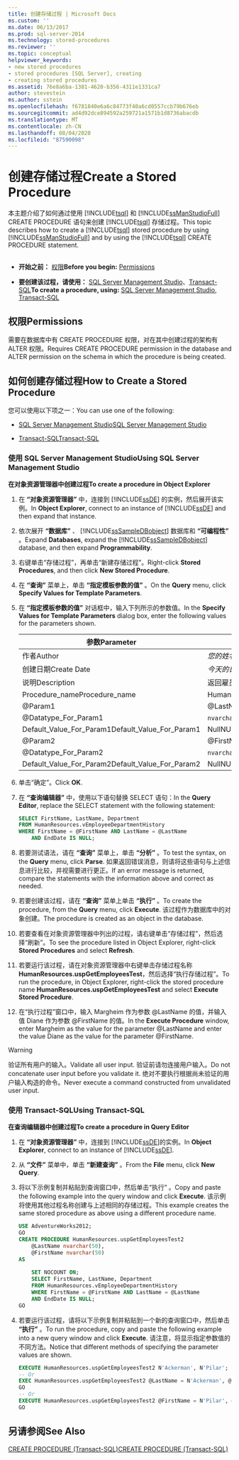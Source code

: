 ```yaml
---
title: 创建存储过程 | Microsoft Docs
ms.custom: ''
ms.date: 06/13/2017
ms.prod: sql-server-2014
ms.technology: stored-procedures
ms.reviewer: ''
ms.topic: conceptual
helpviewer_keywords:
- new stored procedures
- stored procedures [SQL Server], creating
- creating stored procedures
ms.assetid: 76e8a6ba-1381-4620-b356-4311e1331ca7
author: stevestein
ms.author: sstein
ms.openlocfilehash: f6781840e6a6c84773f40a6cd0557ccb79b676eb
ms.sourcegitcommit: ad4d92dce894592a259721a1571b1d8736abacdb
ms.translationtype: MT
ms.contentlocale: zh-CN
ms.lasthandoff: 08/04/2020
ms.locfileid: "87590098"
---
```

# <a name="create-a-stored-procedure"></a><span data-ttu-id="ba94e-102">创建存储过程</span><span class="sxs-lookup"><span data-stu-id="ba94e-102">Create a Stored Procedure</span></span>
  <span data-ttu-id="ba94e-103">本主题介绍了如何通过使用 [!INCLUDE[tsql](../../includes/tsql-md.md)] 和 [!INCLUDE[ssManStudioFull](../../includes/ssmanstudiofull-md.md)] CREATE PROCEDURE 语句来创建 [!INCLUDE[tsql](../../includes/tsql-md.md)] 存储过程。</span><span class="sxs-lookup"><span data-stu-id="ba94e-103">This topic describes how to create a [!INCLUDE[tsql](../../includes/tsql-md.md)] stored procedure by using [!INCLUDE[ssManStudioFull](../../includes/ssmanstudiofull-md.md)] and by using the [!INCLUDE[tsql](../../includes/tsql-md.md)] CREATE PROCEDURE statement.</span></span>  
  
##  <a name="Top"></a>   
-   <span data-ttu-id="ba94e-104">**开始之前：** [权限](#Permissions)</span><span class="sxs-lookup"><span data-stu-id="ba94e-104">**Before you begin:**  [Permissions](#Permissions)</span></span>  
  
-   <span data-ttu-id="ba94e-105">**要创建该过程，请使用：** [SQL Server Management Studio](#SSMSProcedure)、[Transact-SQL](#TsqlProcedure)</span><span class="sxs-lookup"><span data-stu-id="ba94e-105">**To create a procedure, using:**  [SQL Server Management Studio](#SSMSProcedure), [Transact-SQL](#TsqlProcedure)</span></span>  
  
##  <a name="permissions"></a><a name="Permissions"></a> <span data-ttu-id="ba94e-106">权限</span><span class="sxs-lookup"><span data-stu-id="ba94e-106">Permissions</span></span>  
 <span data-ttu-id="ba94e-107">需要在数据库中有 CREATE PROCEDURE 权限，对在其中创建过程的架构有 ALTER 权限。</span><span class="sxs-lookup"><span data-stu-id="ba94e-107">Requires CREATE PROCEDURE permission in the database and ALTER permission on the schema in which the procedure is being created.</span></span>  
  
##  <a name="how-to-create-a-stored-procedure"></a><a name="Procedures"></a> <span data-ttu-id="ba94e-108">如何创建存储过程</span><span class="sxs-lookup"><span data-stu-id="ba94e-108">How to Create a Stored Procedure</span></span>  
 <span data-ttu-id="ba94e-109">您可以使用以下项之一：</span><span class="sxs-lookup"><span data-stu-id="ba94e-109">You can use one of the following:</span></span>  
  
-   [<span data-ttu-id="ba94e-110">SQL Server Management Studio</span><span class="sxs-lookup"><span data-stu-id="ba94e-110">SQL Server Management Studio</span></span>](#SSMSProcedure)  
  
-   [<span data-ttu-id="ba94e-111">Transact-SQL</span><span class="sxs-lookup"><span data-stu-id="ba94e-111">Transact-SQL</span></span>](#TsqlProcedure)  
  
###  <a name="using-sql-server-management-studio"></a><a name="SSMSProcedure"></a> <span data-ttu-id="ba94e-112">使用 SQL Server Management Studio</span><span class="sxs-lookup"><span data-stu-id="ba94e-112">Using SQL Server Management Studio</span></span>  
 <span data-ttu-id="ba94e-113">**在对象资源管理器中创建过程**</span><span class="sxs-lookup"><span data-stu-id="ba94e-113">**To create a procedure in Object Explorer**</span></span>  
  
1.  <span data-ttu-id="ba94e-114">在 **“对象资源管理器”** 中，连接到 [!INCLUDE[ssDE](../../includes/ssde-md.md)] 的实例，然后展开该实例。</span><span class="sxs-lookup"><span data-stu-id="ba94e-114">In **Object Explorer**, connect to an instance of [!INCLUDE[ssDE](../../includes/ssde-md.md)] and then expand that instance.</span></span>  
  
2.  <span data-ttu-id="ba94e-115">依次展开 **“数据库”** 、 [!INCLUDE[ssSampleDBobject](../../includes/sssampledbobject-md.md)] 数据库和 **“可编程性”** 。</span><span class="sxs-lookup"><span data-stu-id="ba94e-115">Expand **Databases**, expand the [!INCLUDE[ssSampleDBobject](../../includes/sssampledbobject-md.md)] database, and then expand **Programmability**.</span></span>  
  
3.  <span data-ttu-id="ba94e-116">右键单击“存储过程”，再单击“新建存储过程”。</span><span class="sxs-lookup"><span data-stu-id="ba94e-116">Right-click **Stored Procedures**, and then click **New Stored Procedure**.</span></span>  
  
4.  <span data-ttu-id="ba94e-117">在 **“查询”** 菜单上，单击 **“指定模板参数的值”** 。</span><span class="sxs-lookup"><span data-stu-id="ba94e-117">On the **Query** menu, click **Specify Values for Template Parameters**.</span></span>  
  
5.  <span data-ttu-id="ba94e-118">在 **“指定模板参数的值”** 对话框中，输入下列所示的参数值。</span><span class="sxs-lookup"><span data-stu-id="ba94e-118">In the **Specify Values for Template Parameters** dialog box, enter the following values for the parameters shown.</span></span>  
  
    |<span data-ttu-id="ba94e-119">参数</span><span class="sxs-lookup"><span data-stu-id="ba94e-119">Parameter</span></span>|<span data-ttu-id="ba94e-120">值</span><span class="sxs-lookup"><span data-stu-id="ba94e-120">Value</span></span>|  
    |---------------|-----------|  
    |<span data-ttu-id="ba94e-121">作者</span><span class="sxs-lookup"><span data-stu-id="ba94e-121">Author</span></span>|<span data-ttu-id="ba94e-122">*您的姓名*</span><span class="sxs-lookup"><span data-stu-id="ba94e-122">*Your name*</span></span>|  
    |<span data-ttu-id="ba94e-123">创建日期</span><span class="sxs-lookup"><span data-stu-id="ba94e-123">Create Date</span></span>|<span data-ttu-id="ba94e-124">*今天的日期*</span><span class="sxs-lookup"><span data-stu-id="ba94e-124">*Today's date*</span></span>|  
    |<span data-ttu-id="ba94e-125">说明</span><span class="sxs-lookup"><span data-stu-id="ba94e-125">Description</span></span>|<span data-ttu-id="ba94e-126">返回雇员数据。</span><span class="sxs-lookup"><span data-stu-id="ba94e-126">Returns employee data.</span></span>|  
    |<span data-ttu-id="ba94e-127">Procedure_name</span><span class="sxs-lookup"><span data-stu-id="ba94e-127">Procedure_name</span></span>|<span data-ttu-id="ba94e-128">HumanResources.uspGetEmployeesTest</span><span class="sxs-lookup"><span data-stu-id="ba94e-128">HumanResources.uspGetEmployeesTest</span></span>|  
    |@Param1|@LastName|  
    |@Datatype_For_Param1|<span data-ttu-id="ba94e-129">`nvarchar`(50)</span><span class="sxs-lookup"><span data-stu-id="ba94e-129">`nvarchar`(50)</span></span>|  
    |<span data-ttu-id="ba94e-130">Default_Value_For_Param1</span><span class="sxs-lookup"><span data-stu-id="ba94e-130">Default_Value_For_Param1</span></span>|<span data-ttu-id="ba94e-131">Null</span><span class="sxs-lookup"><span data-stu-id="ba94e-131">NULL</span></span>|  
    |@Param2|@FirstName|  
    |@Datatype_For_Param2|<span data-ttu-id="ba94e-132">`nvarchar`(50)</span><span class="sxs-lookup"><span data-stu-id="ba94e-132">`nvarchar`(50)</span></span>|  
    |<span data-ttu-id="ba94e-133">Default_Value_For_Param2</span><span class="sxs-lookup"><span data-stu-id="ba94e-133">Default_Value_For_Param2</span></span>|<span data-ttu-id="ba94e-134">Null</span><span class="sxs-lookup"><span data-stu-id="ba94e-134">NULL</span></span>|  
  
6.  <span data-ttu-id="ba94e-135">单击“确定”。</span><span class="sxs-lookup"><span data-stu-id="ba94e-135">Click **OK**.</span></span>  
  
7.  <span data-ttu-id="ba94e-136">在 **“查询编辑器”** 中，使用以下语句替换 SELECT 语句：</span><span class="sxs-lookup"><span data-stu-id="ba94e-136">In the **Query Editor**, replace the SELECT statement with the following statement:</span></span>  
  
    ```sql  
    SELECT FirstName, LastName, Department  
    FROM HumanResources.vEmployeeDepartmentHistory  
    WHERE FirstName = @FirstName AND LastName = @LastName  
        AND EndDate IS NULL;  
    ```  
  
8.  <span data-ttu-id="ba94e-137">若要测试语法，请在 **“查询”** 菜单上，单击 **“分析”** 。</span><span class="sxs-lookup"><span data-stu-id="ba94e-137">To test the syntax, on the **Query** menu, click **Parse**.</span></span> <span data-ttu-id="ba94e-138">如果返回错误消息，则请将这些语句与上述信息进行比较，并视需要进行更正。</span><span class="sxs-lookup"><span data-stu-id="ba94e-138">If an error message is returned, compare the statements with the information above and correct as needed.</span></span>  
  
9. <span data-ttu-id="ba94e-139">若要创建该过程，请在 **“查询”** 菜单上单击 **“执行”** 。</span><span class="sxs-lookup"><span data-stu-id="ba94e-139">To create the procedure, from  the **Query** menu, click **Execute**.</span></span> <span data-ttu-id="ba94e-140">该过程作为数据库中的对象创建。</span><span class="sxs-lookup"><span data-stu-id="ba94e-140">The procedure is created as an object in the database.</span></span>  
  
10. <span data-ttu-id="ba94e-141">若要查看在对象资源管理器中列出的过程，请右键单击“存储过程”，然后选择“刷新”。</span><span class="sxs-lookup"><span data-stu-id="ba94e-141">To see the procedure listed in Object Explorer, right-click **Stored Procedures** and select **Refresh**.</span></span>  
  
11. <span data-ttu-id="ba94e-142">若要运行该过程，请在对象资源管理器中右键单击存储过程名称 **HumanResources.uspGetEmployeesTest**，然后选择“执行存储过程”。</span><span class="sxs-lookup"><span data-stu-id="ba94e-142">To run the procedure, in Object Explorer, right-click the stored procedure name **HumanResources.uspGetEmployeesTest** and select **Execute Stored Procedure**.</span></span>  
  
12. <span data-ttu-id="ba94e-143">在“执行过程”窗口中，输入 Margheim 作为参数 @LastName 的值，并输入值 Diane 作为参数 @FirstName 的值。</span><span class="sxs-lookup"><span data-stu-id="ba94e-143">In the **Execute Procedure** window, enter Margheim as the value for the parameter @LastName and enter the value Diane as the value for the parameter @FirstName.</span></span>  
  
> [!WARNING]  
>  <span data-ttu-id="ba94e-144">验证所有用户的输入。</span><span class="sxs-lookup"><span data-stu-id="ba94e-144">Validate all user input.</span></span> <span data-ttu-id="ba94e-145">验证前请勿连接用户输入。</span><span class="sxs-lookup"><span data-stu-id="ba94e-145">Do not concatenate user input before you validate it.</span></span> <span data-ttu-id="ba94e-146">绝对不要执行根据尚未验证的用户输入构造的命令。</span><span class="sxs-lookup"><span data-stu-id="ba94e-146">Never execute a command constructed from unvalidated user input.</span></span>  
  
###  <a name="using-transact-sql"></a><a name="TsqlProcedure"></a> <span data-ttu-id="ba94e-147">使用 Transact-SQL</span><span class="sxs-lookup"><span data-stu-id="ba94e-147">Using Transact-SQL</span></span>  
 <span data-ttu-id="ba94e-148">**在查询编辑器中创建过程**</span><span class="sxs-lookup"><span data-stu-id="ba94e-148">**To create a procedure in Query Editor**</span></span>  
  
1.  <span data-ttu-id="ba94e-149">在 **“对象资源管理器”** 中，连接到 [!INCLUDE[ssDE](../../includes/ssde-md.md)]的实例。</span><span class="sxs-lookup"><span data-stu-id="ba94e-149">In **Object Explorer**, connect to an instance of [!INCLUDE[ssDE](../../includes/ssde-md.md)].</span></span>  
  
2.  <span data-ttu-id="ba94e-150">从 **“文件”** 菜单中，单击 **“新建查询”** 。</span><span class="sxs-lookup"><span data-stu-id="ba94e-150">From the **File** menu, click **New Query**.</span></span>  
  
3.  <span data-ttu-id="ba94e-151">将以下示例复制并粘贴到查询窗口中，然后单击“执行” 。</span><span class="sxs-lookup"><span data-stu-id="ba94e-151">Copy and paste the following example into the query window and click **Execute**.</span></span> <span data-ttu-id="ba94e-152">该示例将使用其他过程名称创建与上述相同的存储过程。</span><span class="sxs-lookup"><span data-stu-id="ba94e-152">This example creates the same stored procedure as above using a different procedure name.</span></span>  
  
    ```sql
    USE AdventureWorks2012;  
    GO  
    CREATE PROCEDURE HumanResources.uspGetEmployeesTest2   
        @LastName nvarchar(50),   
        @FirstName nvarchar(50)   
    AS
  
        SET NOCOUNT ON;  
        SELECT FirstName, LastName, Department  
        FROM HumanResources.vEmployeeDepartmentHistory  
        WHERE FirstName = @FirstName AND LastName = @LastName  
        AND EndDate IS NULL;  
    GO
    ```  
  
4.  <span data-ttu-id="ba94e-153">若要运行该过程，请将以下示例复制并粘贴到一个新的查询窗口中，然后单击 **“执行”** 。</span><span class="sxs-lookup"><span data-stu-id="ba94e-153">To run the procedure, copy and paste the following example into a new query window and click **Execute**.</span></span> <span data-ttu-id="ba94e-154">请注意，将显示指定参数值的不同方法。</span><span class="sxs-lookup"><span data-stu-id="ba94e-154">Notice that different methods of specifying the parameter values are shown.</span></span>  
  
    ```sql
    EXECUTE HumanResources.uspGetEmployeesTest2 N'Ackerman', N'Pilar';  
    -- Or  
    EXEC HumanResources.uspGetEmployeesTest2 @LastName = N'Ackerman', @FirstName = N'Pilar';  
    GO  
    -- Or  
    EXECUTE HumanResources.uspGetEmployeesTest2 @FirstName = N'Pilar', @LastName = N'Ackerman';  
    GO
    ```  
  
## <a name="see-also"></a><span data-ttu-id="ba94e-155">另请参阅</span><span class="sxs-lookup"><span data-stu-id="ba94e-155">See Also</span></span>  
 [<span data-ttu-id="ba94e-156">CREATE PROCEDURE (Transact-SQL)</span><span class="sxs-lookup"><span data-stu-id="ba94e-156">CREATE PROCEDURE &#40;Transact-SQL&#41;</span></span>](/sql/t-sql/statements/create-procedure-transact-sql)  
  